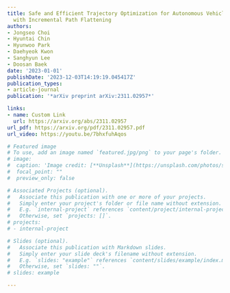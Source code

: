 ```yaml
---
title: Safe and Efficient Trajectory Optimization for Autonomous Vehicles using B-spline
  with Incremental Path Flattening
authors:
- Jongseo Choi
- Hyuntai Chin
- Hyunwoo Park
- Daehyeok Kwon
- Sanghyun Lee
- Doosan Baek
date: '2023-01-01'
publishDate: '2023-12-03T14:19:19.045417Z'
publication_types:
- article-journal
publication: '*arXiv preprint arXiv:2311.02957*'

links:
- name: Custom Link
  url: https://arxiv.org/abs/2311.02957
url_pdf: https://arxiv.org/pdf/2311.02957.pdf
url_video: https://youtu.be/7bhxfuhAqos

# Featured image
# To use, add an image named `featured.jpg/png` to your page's folder. 
# image:
#  caption: 'Image credit: [**Unsplash**](https://unsplash.com/photos/s9CC2SKySJM)'
#  focal_point: ""
#  preview_only: false

# Associated Projects (optional).
#   Associate this publication with one or more of your projects.
#   Simply enter your project's folder or file name without extension.
#   E.g. `internal-project` references `content/project/internal-project/index.md`.
#   Otherwise, set `projects: []`.
# projects:
# - internal-project

# Slides (optional).
#   Associate this publication with Markdown slides.
#   Simply enter your slide deck's filename without extension.
#   E.g. `slides: "example"` references `content/slides/example/index.md`.
#   Otherwise, set `slides: ""`.
# slides: example

---
```

